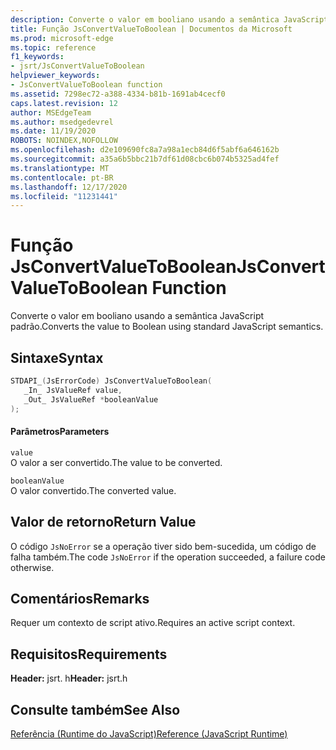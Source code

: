 ```yaml
---
description: Converte o valor em booliano usando a semântica JavaScript padrão.
title: Função JsConvertValueToBoolean | Documentos da Microsoft
ms.prod: microsoft-edge
ms.topic: reference
f1_keywords:
- jsrt/JsConvertValueToBoolean
helpviewer_keywords:
- JsConvertValueToBoolean function
ms.assetid: 7298ec72-a388-4334-b81b-1691ab4cecf0
caps.latest.revision: 12
author: MSEdgeTeam
ms.author: msedgedevrel
ms.date: 11/19/2020
ROBOTS: NOINDEX,NOFOLLOW
ms.openlocfilehash: d2e109690fc8a7a98a1ecb84d6f5abf6a646162b
ms.sourcegitcommit: a35a6b5bbc21b7df61d08cbc6b074b5325ad4fef
ms.translationtype: MT
ms.contentlocale: pt-BR
ms.lasthandoff: 12/17/2020
ms.locfileid: "11231441"
---
```

# <span data-ttu-id="86c60-103">Função JsConvertValueToBoolean</span><span class="sxs-lookup"><span data-stu-id="86c60-103">JsConvertValueToBoolean Function</span></span>

<span data-ttu-id="86c60-104">Converte o valor em booliano usando a semântica JavaScript padrão.</span><span class="sxs-lookup"><span data-stu-id="86c60-104">Converts the value to Boolean using standard JavaScript semantics.</span></span>  
  
## <span data-ttu-id="86c60-105">Sintaxe</span><span class="sxs-lookup"><span data-stu-id="86c60-105">Syntax</span></span>  
  
```cpp  
STDAPI_(JsErrorCode) JsConvertValueToBoolean(  
   _In_ JsValueRef value,  
   _Out_ JsValueRef *booleanValue  
);  
```  
  
#### <span data-ttu-id="86c60-106">Parâmetros</span><span class="sxs-lookup"><span data-stu-id="86c60-106">Parameters</span></span>  
 `value`  
 <span data-ttu-id="86c60-107">O valor a ser convertido.</span><span class="sxs-lookup"><span data-stu-id="86c60-107">The value to be converted.</span></span>  
  
 `booleanValue`  
 <span data-ttu-id="86c60-108">O valor convertido.</span><span class="sxs-lookup"><span data-stu-id="86c60-108">The converted value.</span></span>  
  
## <span data-ttu-id="86c60-109">Valor de retorno</span><span class="sxs-lookup"><span data-stu-id="86c60-109">Return Value</span></span>  
 <span data-ttu-id="86c60-110">O código `JsNoError` se a operação tiver sido bem-sucedida, um código de falha também.</span><span class="sxs-lookup"><span data-stu-id="86c60-110">The code `JsNoError` if the operation succeeded, a failure code otherwise.</span></span>  
  
## <span data-ttu-id="86c60-111">Comentários</span><span class="sxs-lookup"><span data-stu-id="86c60-111">Remarks</span></span>  
 <span data-ttu-id="86c60-112">Requer um contexto de script ativo.</span><span class="sxs-lookup"><span data-stu-id="86c60-112">Requires an active script context.</span></span>  
  
## <span data-ttu-id="86c60-113">Requisitos</span><span class="sxs-lookup"><span data-stu-id="86c60-113">Requirements</span></span>  
 <span data-ttu-id="86c60-114">**Header:** jsrt. h</span><span class="sxs-lookup"><span data-stu-id="86c60-114">**Header:** jsrt.h</span></span>  
  
## <span data-ttu-id="86c60-115">Consulte também</span><span class="sxs-lookup"><span data-stu-id="86c60-115">See Also</span></span>  
 [<span data-ttu-id="86c60-116">Referência (Runtime do JavaScript)</span><span class="sxs-lookup"><span data-stu-id="86c60-116">Reference (JavaScript Runtime)</span></span>](../chakra-hosting/reference-javascript-runtime.md)
